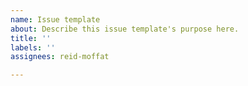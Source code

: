 ```yaml
---
name: Issue template
about: Describe this issue template's purpose here.
title: ''
labels: ''
assignees: reid-moffat

---
```



